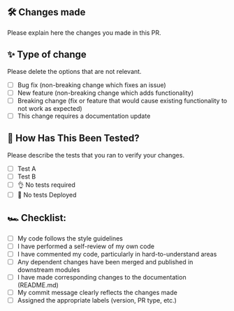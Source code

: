 ## 🛠 Changes made
Please explain here the changes you made in this PR.

## ✨ Type of change
Please delete the options that are not relevant.
- [ ] Bug fix (non-breaking change which fixes an issue)
- [ ] New feature (non-breaking change which adds functionality)
- [ ] Breaking change (fix or feature that would cause existing functionality to not work as expected)
- [ ] This change requires a documentation update

## 🧪 How Has This Been Tested?
Please describe the tests that you ran to verify your changes.

- [ ] Test A
- [ ] Test B
- [ ] 👌 No tests required
- [ ] 🚨 No tests Deployed

## 🏎 Checklist:
- [ ] My code follows the style guidelines
- [ ] I have performed a self-review of my own code
- [ ] I have commented my code, particularly in hard-to-understand areas
- [ ] Any dependent changes have been merged and published in downstream modules
- [ ] I have made corresponding changes to the documentation (README.md)
- [ ] My commit message clearly reflects the changes made
- [ ] Assigned the appropriate labels (version, PR type, etc.)